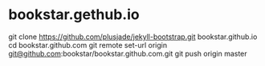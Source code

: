 # bookstar.gethub.io

git clone https://github.com/plusjade/jekyll-bootstrap.git bookstar.github.io
cd bookstar.github.com
git remote set-url origin git@github.com:bookstar/bookstar.github.com.git
git push origin master
